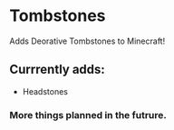 # Tombstones
Adds Deorative Tombstones to Minecraft!

## Currrently adds:
- Headstones

### More things planned in the futrure.
